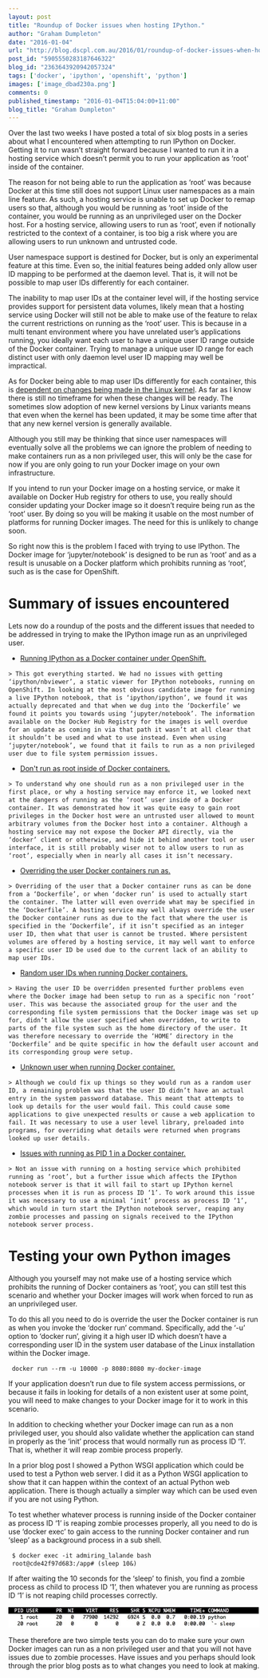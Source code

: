 ```yaml
---
layout: post
title: "Roundup of Docker issues when hosting IPython."
author: "Graham Dumpleton"
date: "2016-01-04"
url: "http://blog.dscpl.com.au/2016/01/roundup-of-docker-issues-when-hosting.html"
post_id: "5905550283187646322"
blog_id: "2363643920942057324"
tags: ['docker', 'ipython', 'openshift', 'python']
images: ['image_dbad230a.png']
comments: 0
published_timestamp: "2016-01-04T15:04:00+11:00"
blog_title: "Graham Dumpleton"
---
```


Over the last two weeks I have posted a total of six blog posts in a series about what I encountered when attempting to run IPython on Docker. Getting it to run wasn’t straight forward because I wanted to run it in a hosting service which doesn’t permit you to run your application as ‘root' inside of the container.

The reason for not being able to run the application as ‘root’ was because Docker at this time still does not support Linux user namespaces as a main line feature. As such, a hosting service is unable to set up Docker to remap users so that, although you would be running as ‘root’ inside of the container, you would be running as an unprivileged user on the Docker host. For a hosting service, allowing users to run as ‘root’, even if notionally restricted to the context of a container, is too big a risk where you are allowing users to run unknown and untrusted code. 

User namespace support is destined for Docker, but is only an experimental feature at this time. Even so, the initial features being added only allow user ID mapping to be performed at the daemon level. That is, it will not be possible to map user IDs differently for each container.

The inability to map user IDs at the container level will, if the hosting service provides support for persistent data volumes, likely mean that a hosting service using Docker will still not be able to make use of the feature to relax the current restrictions on running as the ‘root’ user. This is because in a multi tenant environment where you have unrelated user’s applications running, you ideally want each user to have a unique user ID range outside of the Docker container. Trying to manage a unique user ID range for each distinct user with only daemon level user ID mapping may well be impractical.

As for Docker being able to map user IDs differently for each container, this is [dependent on changes being made in the Linux kernel](http://integratedcode.us/2015/10/13/user-namespaces-have-arrived-in-docker/). As far as I know there is still no timeframe for when these changes will be ready. The sometimes slow adoption of new kernel versions by Linux variants means that even when the kernel has been updated, it may be some time after that that any new kernel version is generally available.

Although you still may be thinking that since user namespaces will eventually solve all the problems we can ignore the problem of needing to make containers run as a non privileged user, this will only be the case for now if you are only going to run your Docker image on your own infrastructure.

If you intend to run your Docker image on a hosting service, or make it available on Docker Hub registry for others to use, you really should consider updating your Docker image so it doesn’t require being run as the ‘root’ user. By doing so you will be making it usable on the most number of platforms for running Docker images. The need for this is unlikely to change soon.

So right now this is the problem I faced with trying to use IPython. The Docker image for ‘jupyter/notebook’ is designed to be run as ‘root’ and as a result is unusable on a Docker platform which prohibits running as ‘root’, such as is the case for OpenShift.

# Summary of issues encountered

Lets now do a roundup of the posts and the different issues that needed to be addressed in trying to make the IPython image run as an unprivileged user.

  * [Running IPython as a Docker container under OpenShift.](/posts/2015/12/running-ipython-as-docker-container/)



```
> This got everything started. We had no issues with getting ‘ipython/nbviewer’, a static viewer for IPython notebooks, running on OpenShift. In looking at the most obvious candidate image for running a live IPython notebook, that is ‘ipython/ipython’, we found it was actually deprecated and that when we dug into the ‘Dockerfile’ we found it points you towards using ‘jupyter/notebook’. The information available on the Docker Hub Registry for the images is well overdue for an update as coming in via that path it wasn’t at all clear that it shouldn’t be used and what to use instead. Even when using ‘jupyter/notebook’, we found that it fails to run as a non privileged user due to file system permission issues.
```

  * [Don't run as root inside of Docker containers.](/posts/2015/12/don-run-as-root-inside-of-docker/)



```
> To understand why one should run as a non privileged user in the first place, or why a hosting service may enforce it, we looked next at the dangers of running as the ‘root’ user inside of a Docker container. It was demonstrated how it was quite easy to gain root privileges in the Docker host were an untrusted user allowed to mount arbitrary volumes from the Docker host into a container. Although a hosting service may not expose the Docker API directly, via the ‘docker’ client or otherwise, and hide it behind another tool or user interface, it is still probably wiser not to allow users to run as ‘root’, especially when in nearly all cases it isn’t necessary.
```

  * [Overriding the user Docker containers run as.](/posts/2015/12/overriding-user-docker-containers-run-as/)



```
> Overriding of the user that a Docker container runs as can be done from a ‘Dockerfile’, or when ‘docker run’ is used to actually start the container. The latter will even override what may be specified in the ‘Dockerfile’. A hosting service may well always override the user the Docker container runs as due to the fact that where the user is specified in the ‘Dockerfile’, if it isn’t specified as an integer user ID, then what that user is cannot be trusted. Where persistent volumes are offered by a hosting service, it may well want to enforce a specific user ID be used due to the current lack of an ability to map user IDs.
```

  * [Random user IDs when running Docker containers.](/posts/2015/12/random-user-ids-when-running-docker/)



```
> Having the user ID be overridden presented further problems even where the Docker image had been setup to run as a specific non ‘root’ user. This was because the associated group for the user and the corresponding file system permissions that the Docker image was set up for, didn’t allow the user specified when overridden, to write to parts of the file system such as the home directory of the user. It was therefore necessary to override the ‘HOME’ directory in the ‘Dockerfile’ and be quite specific in how the default user account and its corresponding group were setup.
```

  * [Unknown user when running Docker container.](/posts/2015/12/unknown-user-when-running-docker/)



```
> Although we could fix up things so they would run as a random user ID, a remaining problem was that the user ID didn’t have an actual entry in the system password database. This meant that attempts to look up details for the user would fail. This could cause some applications to give unexpected results or cause a web application to fail. It was necessary to use a user level library, preloaded into programs, for overriding what details were returned when programs looked up user details.
```

  * [Issues with running as PID 1 in a Docker container.](/posts/2015/12/issues-with-running-as-pid-1-in-docker/)



```
> Not an issue with running on a hosting service which prohibited running as ‘root’, but a further issue which affects the IPython notebook server is that it will fail to start up IPython kernel processes when it is run as process ID ‘1’. To work around this issue it was necessary to use a minimal ‘init’ process as process ID ‘1’, which would in turn start the IPython notebook server, reaping any zombie processes and passing on signals received to the IPython notebook server process.
```

# Testing your own Python images

Although you yourself may not make use of a hosting service which prohibits the running of Docker containers as ‘root’, you can still test this scenario and whether your Docker images will work when forced to run as an unprivileged user.

To do this all you need to do is override the user the Docker container is run as when you invoke the ‘docker run’ command. Specifically, add the ‘-u’ option to ‘docker run’, giving it a high user ID which doesn’t have a corresponding user ID in the system user database of the Linux installation within the Docker image.

```
 docker run --rm -u 10000 -p 8080:8080 my-docker-image
```

If your application doesn’t run due to file system access permissions, or because it fails in looking for details of a non existent user at some point, you will need to make changes to your Docker image for it to work in this scenario.

In addition to checking whether your Docker image can run as a non privileged user, you should also validate whether the application can stand in properly as the ‘init’ process that would normally run as process ID ‘1’. That is, whether it will reap zombie process properly.

In a prior blog post I showed a Python WSGI application which could be used to test a Python web server. I did it as a Python WSGI application to show that it can happen within the context of an actual Python web application. There is though actually a simpler way which can be used even if you are not using Python.

To test whether whatever process is running inside of the Docker container as process ID ‘1’ is reaping zombie processes properly, all you need to do is use ‘docker exec’ to gain access to the running Docker container and run ‘sleep’ as a background process in a sub shell.

```
 $ docker exec -it admiring_lalande bash  
 root@cde42f97d683:/app# (sleep 10&)
```

If after waiting the 10 seconds for the ‘sleep’ to finish, you find a zombie process as child to process ID ‘1’, then whatever you are running as process ID ‘1’ is not reaping child processes correctly.

![Docker container top wsgiref sleep](image_dbad230a.png)

These therefore are two simple tests you can do to make sure your own Docker images can run as a non privileged user and that you will not have issues due to zombie processes. Have issues and you perhaps should look through the prior blog posts as to what changes you need to look at making.